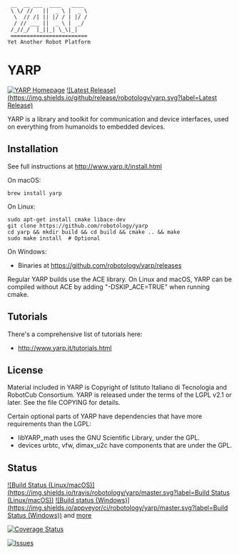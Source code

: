      __  __ ___  ____   ____
     \ \/ //   ||  _ \ |  _ \
      \  // /| || |/ / | |/ /
      / // ___ ||  _ \ |  _/
     /_//_/  |_||_| \_\|_|
     ========================
    Yet Another Robot Platform


YARP
====

[![YARP Homepage](https://img.shields.io/badge/YARP-Yet_Another_Robot_Platform-orange.svg)](http://www.yarp.it/)
[![Latest Release](https://img.shields.io/github/release/robotology/yarp.svg?label=Latest Release)](https://github.com/robotology/yarp/releases)

YARP is a library and toolkit for communication and device interfaces,
used on everything from humanoids to embedded devices.

Installation
------------

See full instructions at http://www.yarp.it/install.html

On macOS:

    brew install yarp

On Linux:

    sudo apt-get install cmake libace-dev
    git clone https://github.com/robotology/yarp
    cd yarp && mkdir build && cd build && cmake .. && make
    sudo make install  # Optional

On Windows:
 * Binaries at https://github.com/robotology/yarp/releases

Regular YARP builds use the ACE library.  On Linux and macOS,
YARP can be compiled without ACE by adding "-DSKIP_ACE=TRUE" 
when running cmake.


Tutorials
---------

There's a comprehensive list of tutorials here:

 * http://www.yarp.it/tutorials.html

License
-------

Material included in YARP is Copyright of Istituto Italiano di Tecnologia and
RobotCub Consortium. YARP is released under the terms of the LGPL v2.1 or
later. See the file COPYING for details.

Certain optional parts of YARP have dependencies that have more 
requirements than the LGPL:
 + libYARP_math uses the GNU Scientific Library, under the GPL.
 + devices urbtc, vfw, dimax_u2c have components that are under the GPL.

Status
------

[![Build Status (Linux/macOS)](https://img.shields.io/travis/robotology/yarp/master.svg?label=Build Status (Linux/macOS))](https://travis-ci.org/robotology/yarp)
[![Build status (Windows)](https://img.shields.io/appveyor/ci/robotology/yarp/master.svg?label=Build Status (Windows))](https://ci.appveyor.com/project/robotology/yarp)
and [more](http://dashboard.icub.org/index.php?project=YARP)

[![Coverage Status](https://img.shields.io/coveralls/robotology/yarp.svg?label=Coverage)](https://coveralls.io/r/robotology/yarp)

[![Issues](https://img.shields.io/github/issues/robotology/yarp.svg?label=Issues)](https://github.com/robotology/yarp/issues)
